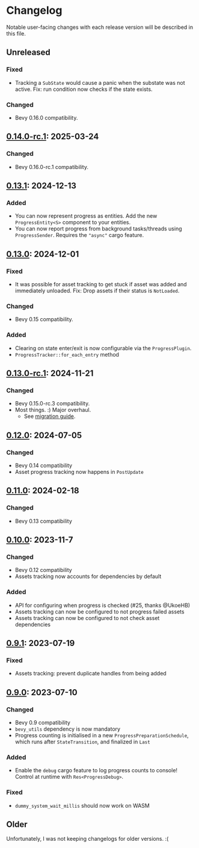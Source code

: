 # Changelog

Notable user-facing changes with each release version will be described in this file.

## Unreleased

### Fixed
- Tracking a `SubState` would cause a panic when the substate was not active. Fix: run condition now checks if the state exists.

### Changed
- Bevy 0.16.0 compatibility.

## [0.14.0-rc.1]: 2025-03-24

### Changed
 - Bevy 0.16.0-rc.1 compatibility.

## [0.13.1]: 2024-12-13

### Added
 - You can now represent progress as entities. Add the new `ProgressEntity<S>` component to your entities.
 - You can now report progress from background tasks/threads using `ProgressSender`. Requires the `"async"` cargo feature.

## [0.13.0]: 2024-12-01

### Fixed
 - It was possible for asset tracking to get stuck if asset was added and immediately
   unloaded. Fix: Drop assets if their status is `NotLoaded`.

### Changed
 - Bevy 0.15 compatibility.

### Added
 - Clearing on state enter/exit is now configurable via the `ProgressPlugin`.
 - `ProgressTracker::for_each_entry` method

## [0.13.0-rc.1]: 2024-11-21

### Changed
 - Bevy 0.15.0-rc.3 compatibility.
 - Most things. :) Major overhaul.
   - See [migration guide](./MIGRATION_012_013.md).

## [0.12.0]: 2024-07-05

### Changed
 - Bevy 0.14 compatibility
 - Asset progress tracking now happens in `PostUpdate`

## [0.11.0]: 2024-02-18

### Changed
 - Bevy 0.13 compatibility

## [0.10.0]: 2023-11-7

### Changed
 - Bevy 0.12 compatibility
 - Assets tracking now accounts for dependencies by default

### Added
 - API for configuring when progress is checked (#25, thanks @UkoeHB)
 - Assets tracking can now be configured to not progress failed assets
 - Assets tracking can now be configured to not check asset dependencies

## [0.9.1]: 2023-07-19

### Fixed
 - Assets tracking: prevent duplicate handles from being added

## [0.9.0]: 2023-07-10

### Changed
 - Bevy 0.9 compatibility
 - `bevy_utils` dependency is now mandatory
 - Progress counting is initialised in a new `ProgressPreparationSchedule`, which runs after `StateTransition`, and finalized in `Last`

### Added
 - Enable the `debug` cargo feature to log progress counts to console! Control at runtime with `Res<ProgressDebug>`.

### Fixed
 - `dummy_system_wait_millis` should now work on WASM

## Older

Unfortunately, I was not keeping changelogs for older versions. :(

[0.14.0-rc.1]: https://github.com/IyesGames/iyes_progress/tree/v0.14.0-rc.1
[0.13.1]: https://github.com/IyesGames/iyes_progress/tree/v0.13.1
[0.13.0]: https://github.com/IyesGames/iyes_progress/tree/v0.13.0
[0.13.0-rc.1]: https://github.com/IyesGames/iyes_progress/tree/v0.13.0-rc.1
[0.12.0]: https://github.com/IyesGames/iyes_progress/tree/v0.12.0
[0.11.0]: https://github.com/IyesGames/iyes_progress/tree/v0.11.0
[0.10.0]: https://github.com/IyesGames/iyes_progress/tree/v0.10.0
[0.9.1]: https://github.com/IyesGames/iyes_progress/tree/v0.9.1
[0.9.0]: https://github.com/IyesGames/iyes_progress/tree/v0.9.0
